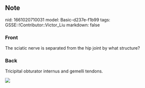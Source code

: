 ## Note
nid: 1661020710031
model: Basic-d237e-f1b99
tags: GSSE::!Contributor::Victor_Liu
markdown: false

### Front
The sciatic nerve is separated from the hip joint by what structure?

### Back
Tricipital obturator internus and gemelli tendons.
<div><img src=
"paste-c4fc1768005bedc6e17ce2147319f2ac4fc216f1.jpg"></div>

